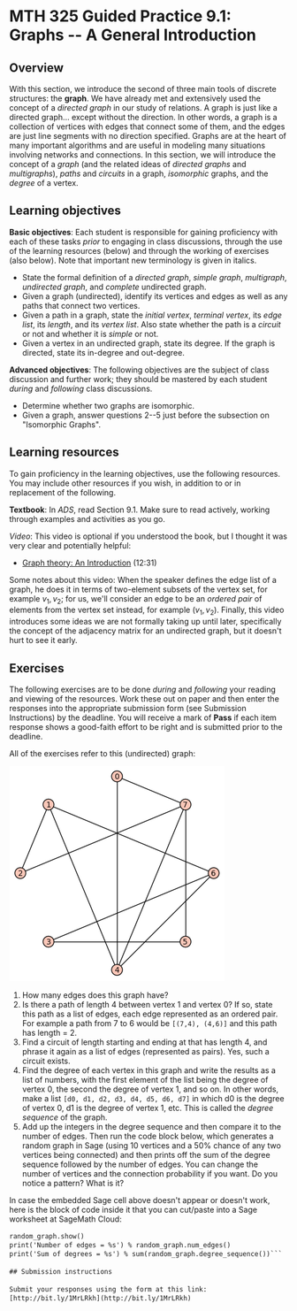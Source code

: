 # MTH 325 Guided Practice 9.1: Graphs -- A General Introduction

## Overview

With this section, we introduce the second of three main tools of discrete structures: the **graph**. We have already met and extensively used the concept of a *directed graph* in our study of relations. A graph is just like a directed graph... except without the direction. In other words, a graph is a collection of vertices with edges that connect some of them, and the edges are just line segments with no direction specified. Graphs are at the heart of many important algorithms and are useful in modeling many situations involving networks and connections. In this section, we will introduce the concept of a *graph* (and the related ideas of *directed graphs* and *multigraphs*), *paths* and *circuits* in a graph, *isomorphic* graphs, and the *degree* of a vertex. 

## Learning objectives

__Basic objectives__: Each student is responsible for gaining proficiency with each of these tasks _prior_ to engaging in class discussions, through the use of the learning resources (below) and through the working of exercises (also below). Note that important new terminology is given in italics. 

+ State the formal definition of a *directed graph*, *simple graph*, *multigraph*, *undirected graph*, and *complete* undirected graph. 
+ Given a graph (undirected), identify its vertices and edges as well as any paths that connect two vertices. 
+ Given a path in a graph, state the *initial vertex*, *terminal vertex*, its *edge list*, its *length*, and its *vertex list*. Also state whether the path is a *circuit* or not and whether it is *simple* or not. 
+ Given a vertex in an undirected graph, state its degree. If the graph is directed, state its in-degree and out-degree. 

__Advanced objectives__: The following objectives are the subject of class discussion and further work; they should be mastered by each student _during_ and _following_ class discussions. 

+ Determine whether two graphs are isomorphic. 
+ Given a graph, answer questions 2--5 just before the subsection on "Isomorphic Graphs". 

## Learning resources 

To gain proficiency in the learning objectives, use the following resources. You may include other resources if you wish, in addition to or in replacement of the following. 

__Textbook__: In _ADS_, read Section 9.1. Make sure to read actively, working through examples and activities as you go. 

*Video*: This video is optional if you understood the book, but I thought it was very clear and potentially helpful: 

+ [Graph theory: An Introduction](http://www.youtube.com/watch?v=HmQR8Xy9DeM) (12:31) 

Some notes about this video: When the speaker defines the edge list of a graph, he does it in terms of two-element subsets of the vertex set, for example ${v_1, v_2}$; for us, we'll consider an edge to be an *ordered pair* of elements from the vertex set instead, for example $(v_1, v_2)$. Finally, this video introduces some ideas we are not formally taking up until later, specifically the concept of the adjacency matrix for an undirected graph, but it doesn't hurt to see it early. 

## Exercises

The following exercises are to be done _during_ and _following_ your reading and viewing of the resources. Work these out on paper and then enter the responses into the appropriate submission form (see Submission Instructions) by the deadline. You will receive a mark of __Pass__ if each item response shows a good-faith effort to be right and is submitted prior to the deadline. 

All of the exercises refer to this (undirected) graph: 

<img src="gp91img.png">

1. How many edges does this graph have? 
2. Is there a path of length 4 between vertex 1 and vertex 0? If so, state this path as a list of edges, each edge represented as an ordered pair. For example a path from 7 to 6 would be `[(7,4), (4,6)]` and this path has length = 2. 
3. Find a circuit of length starting and ending at that has length 4, and phrase it again as a list of edges (represented as pairs). Yes, such a circuit exists. 
4. Find the degree of each vertex in this graph and write the results as a list of numbers, with the first element of the list being the degree of vertex 0, the second the degree of vertex 1, and so on. In other words, make a list `[d0, d1, d2, d3, d4, d5, d6, d7]` in which d0 is the degree of vertex 0, d1 is the degree of vertex 1, etc. This is called the _degree sequence_ of the graph. 
5. Add up the integers in the degree sequence and then compare it to the number of edges. Then run the code block below, which generates a random graph in Sage (using 10 vertices and a 50% chance of any two vertices being connected) and then prints off the sum of the degree sequence followed by the number of edges. You can change the number of vertices and the connection probability if you want. Do you notice a pattern? What is it?  

<div class="sage">
<script type="text/x-sage">random_graph = graphs.RandomGNP(10, 0.5)
random_graph.show()
print('Number of edges = %s') % random_graph.num_edges()
print('Sum of degrees = %s') % sum(random_graph.degree_sequence())</script>
</div>

In case the embedded Sage cell above doesn't appear or doesn't work, here is the block of code inside it that you can cut/paste into a Sage worksheet at SageMath Cloud: 

```random_graph = graphs.RandomGNP(10, 0.5)
random_graph.show()
print('Number of edges = %s') % random_graph.num_edges()
print('Sum of degrees = %s') % sum(random_graph.degree_sequence())```

## Submission instructions

Submit your responses using the form at this link: [http://bit.ly/1MrLRkh](http://bit.ly/1MrLRkh)